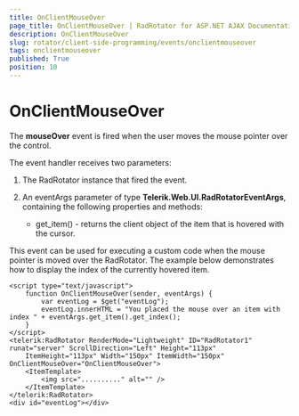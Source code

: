 ```yaml
---
title: OnClientMouseOver
page_title: OnClientMouseOver | RadRotator for ASP.NET AJAX Documentation
description: OnClientMouseOver
slug: rotator/client-side-programming/events/onclientmouseover
tags: onclientmouseover
published: True
position: 10
---
```


# OnClientMouseOver

The **mouseOver** event is fired when the user moves the mouse pointer over the control.

The event handler receives two parameters:

1. The RadRotator instance that fired the event.

1. An eventArgs parameter of type **Telerik.Web.UI.RadRotatorEventArgs**, containing the following properties and methods:

	* get_item() - returns the client object of the item that is hovered with the cursor.

This event can be used for executing a custom code when the mouse pointer is moved over the RadRotator. The example below demonstrates how to display the index of the currently hovered item.

````ASP.NET
<script type="text/javascript">
	function OnClientMouseOver(sender, eventArgs) {
		var eventLog = $get("eventLog");
		eventLog.innerHTML = "You placed the mouse over an item with index " + eventArgs.get_item().get_index();
	}
</script>
<telerik:RadRotator RenderMode="Lightweight" ID="RadRotator1" runat="server" ScrollDirection="Left" Height="113px"
	ItemHeight="113px" Width="150px" ItemWidth="150px" OnClientMouseOver="OnClientMouseOver">
	<ItemTemplate>
		<img src=".........." alt="" />
	</ItemTemplate>
</telerik:RadRotator>
<div id="eventLog"></div>
````


